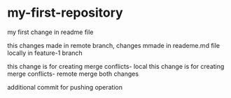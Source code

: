 # my-first-repository

my first change in readme file

this changes made in remote branch, changes mmade in reademe.md file locally in feature-1 branch

this change is for creating merge conflicts- local
this change is for creating merge conflicts- remote
merge both changes

additional commit for pushing operation
